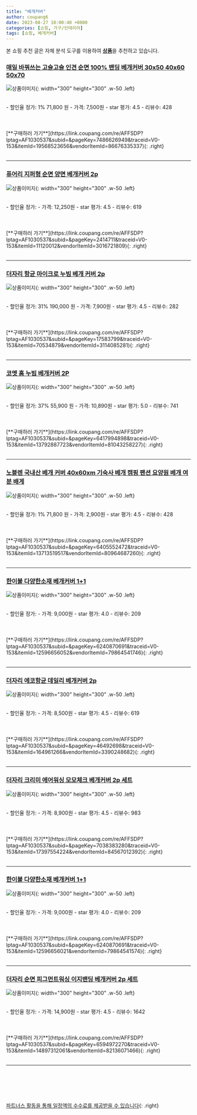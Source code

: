 ```yaml
---
title: "베개커버"
author: coupang6
date: 2023-08-27 10:00:40 +0800
categories: [쇼핑, 가구/인테리어]
tags: [쇼핑, 베개커버]
---
```


본 쇼핑 추천 글은 자체 분석 도구를 이용하여 [**상품**](https://link.coupang.com/a/bao1ui)을 추천하고 있습니다.

### [매일 바꿔쓰는 고슬고슬 인견 순면 100% 밴딩 베개커버 30x50 40x60 50x70](https://link.coupang.com/re/AFFSDP?lptag=AF1030537&subid=&pageKey=7486626949&traceid=V0-153&itemId=19568523656&vendorItemId=86676335337)

![상품이미지](https://thumbnail8.coupangcdn.com/thumbnails/remote/230x230ex/image/vendor_inventory/f771/aa40616b343d1a822334077f76e1bc353bd1a99d9abb9b991521359c672f.jpg){: width="300" height="300" .w-50 .left}


<br>
- 할인율 정가: 1%  71,800   원
- 가격: 7,500원
- star 평가: 4.5
- 리뷰수: 428
<br>
<br>
<br>
<br>
[**구매하러 가기**](https://link.coupang.com/re/AFFSDP?lptag=AF1030537&subid=&pageKey=7486626949&traceid=V0-153&itemId=19568523656&vendorItemId=86676335337){: .right}
<br>
<br>

---

### [퓨어리 지퍼형 순면 양면 베개커버 2p](https://link.coupang.com/re/AFFSDP?lptag=AF1030537&subid=&pageKey=2414711&traceid=V0-153&itemId=11120012&vendorItemId=3016721809)

![상품이미지](https://thumbnail9.coupangcdn.com/thumbnails/remote/230x230ex/image/product/image/vendoritem/2017/05/10/3016721809/c65db930-e15e-4f92-82bc-d1051a722ff1.jpg){: width="300" height="300" .w-50 .left}


<br>
- 할인율 정가: 
- 가격: 12,250원
- star 평가: 4.5
- 리뷰수: 619
<br>
<br>
<br>
<br>
[**구매하러 가기**](https://link.coupang.com/re/AFFSDP?lptag=AF1030537&subid=&pageKey=2414711&traceid=V0-153&itemId=11120012&vendorItemId=3016721809){: .right}
<br>
<br>

---

### [더자리 항균 마이크로 누빔 베개 커버 2p](https://link.coupang.com/re/AFFSDP?lptag=AF1030537&subid=&pageKey=17583799&traceid=V0-153&itemId=70534879&vendorItemId=3114085281)

![상품이미지](https://thumbnail7.coupangcdn.com/thumbnails/remote/230x230ex/image/retail/images/3457921818203287-a4fcc54a-d2b7-449b-86c4-81795d993173.jpg){: width="300" height="300" .w-50 .left}


<br>
- 할인율 정가: 31%  190,000   원
- 가격: 7,900원
- star 평가: 4.5
- 리뷰수: 282
<br>
<br>
<br>
<br>
[**구매하러 가기**](https://link.coupang.com/re/AFFSDP?lptag=AF1030537&subid=&pageKey=17583799&traceid=V0-153&itemId=70534879&vendorItemId=3114085281){: .right}
<br>
<br>

---

### [코멧 홈 누빔 베개커버 2P](https://link.coupang.com/re/AFFSDP?lptag=AF1030537&subid=&pageKey=6417994898&traceid=V0-153&itemId=13792887723&vendorItemId=81043258227)

![상품이미지](https://thumbnail10.coupangcdn.com/thumbnails/remote/230x230ex/image/retail/images/3004441462014731-4f8f14e9-2832-40b2-8e6d-dcd584a17bcf.jpg){: width="300" height="300" .w-50 .left}


<br>
- 할인율 정가: 37%  55,900   원
- 가격: 10,890원
- star 평가: 5.0
- 리뷰수: 741
<br>
<br>
<br>
<br>
[**구매하러 가기**](https://link.coupang.com/re/AFFSDP?lptag=AF1030537&subid=&pageKey=6417994898&traceid=V0-153&itemId=13792887723&vendorItemId=81043258227){: .right}
<br>
<br>

---

### [노블렌 국내산 베개 커버 40x60xm 기숙사 베개 캠핑 팬션 요양원 베개 여분 배게](https://link.coupang.com/re/AFFSDP?lptag=AF1030537&subid=&pageKey=6405552472&traceid=V0-153&itemId=13713519517&vendorItemId=80964687260)

![상품이미지](https://thumbnail6.coupangcdn.com/thumbnails/remote/230x230ex/image/vendor_inventory/2500/68883bb4eaf3c3c251e6d5fcf52a551540e71551782695eeb3af5ab0e159.jpg){: width="300" height="300" .w-50 .left}


<br>
- 할인율 정가: 1%  71,800   원
- 가격: 2,900원
- star 평가: 4.5
- 리뷰수: 428
<br>
<br>
<br>
<br>
[**구매하러 가기**](https://link.coupang.com/re/AFFSDP?lptag=AF1030537&subid=&pageKey=6405552472&traceid=V0-153&itemId=13713519517&vendorItemId=80964687260){: .right}
<br>
<br>

---

### [한이불 다양한소재 베개커버 1+1](https://link.coupang.com/re/AFFSDP?lptag=AF1030537&subid=&pageKey=6240870691&traceid=V0-153&itemId=12596656052&vendorItemId=79864541746)

![상품이미지](https://thumbnail9.coupangcdn.com/thumbnails/remote/230x230ex/image/vendor_inventory/8212/ef5d44a97ac964491d9300ce96454f7a289be3c9791f3b59c478f14ea546.jpg){: width="300" height="300" .w-50 .left}


<br>
- 할인율 정가: 
- 가격: 9,000원
- star 평가: 4.0
- 리뷰수: 209
<br>
<br>
<br>
<br>
[**구매하러 가기**](https://link.coupang.com/re/AFFSDP?lptag=AF1030537&subid=&pageKey=6240870691&traceid=V0-153&itemId=12596656052&vendorItemId=79864541746){: .right}
<br>
<br>

---

### [더자리 에코항균 데일리 베개커버 2p](https://link.coupang.com/re/AFFSDP?lptag=AF1030537&subid=&pageKey=46492698&traceid=V0-153&itemId=164961266&vendorItemId=3390248682)

![상품이미지](https://thumbnail10.coupangcdn.com/thumbnails/remote/230x230ex/image/retail/images/3454247455908911-148e2452-7225-4db5-8e9c-0ed35b44901e.jpg){: width="300" height="300" .w-50 .left}


<br>
- 할인율 정가: 
- 가격: 8,500원
- star 평가: 4.5
- 리뷰수: 619
<br>
<br>
<br>
<br>
[**구매하러 가기**](https://link.coupang.com/re/AFFSDP?lptag=AF1030537&subid=&pageKey=46492698&traceid=V0-153&itemId=164961266&vendorItemId=3390248682){: .right}
<br>
<br>

---

### [더자리 크리미 에어워싱 모모체크 베개커버 2p 세트](https://link.coupang.com/re/AFFSDP?lptag=AF1030537&subid=&pageKey=7038383280&traceid=V0-153&itemId=17397554224&vendorItemId=84567012392)

![상품이미지](https://thumbnail7.coupangcdn.com/thumbnails/remote/230x230ex/image/retail/images/7975799645654268-292a1540-2482-432c-ae5d-9e6ee76118f8.jpg){: width="300" height="300" .w-50 .left}


<br>
- 할인율 정가: 
- 가격: 8,900원
- star 평가: 4.5
- 리뷰수: 983
<br>
<br>
<br>
<br>
[**구매하러 가기**](https://link.coupang.com/re/AFFSDP?lptag=AF1030537&subid=&pageKey=7038383280&traceid=V0-153&itemId=17397554224&vendorItemId=84567012392){: .right}
<br>
<br>

---

### [한이불 다양한소재 베개커버 1+1](https://link.coupang.com/re/AFFSDP?lptag=AF1030537&subid=&pageKey=6240870691&traceid=V0-153&itemId=12596656021&vendorItemId=79864541574)

![상품이미지](https://thumbnail10.coupangcdn.com/thumbnails/remote/230x230ex/image/vendor_inventory/1528/d1ff9c3060b0750d099171ca28db8e87aabc99d3b7ae186670f5005a7103.jpg){: width="300" height="300" .w-50 .left}


<br>
- 할인율 정가: 
- 가격: 9,000원
- star 평가: 4.0
- 리뷰수: 209
<br>
<br>
<br>
<br>
[**구매하러 가기**](https://link.coupang.com/re/AFFSDP?lptag=AF1030537&subid=&pageKey=6240870691&traceid=V0-153&itemId=12596656021&vendorItemId=79864541574){: .right}
<br>
<br>

---

### [더자리 순면 피그먼트워싱 이지밴딩 베개커버 2p 세트](https://link.coupang.com/re/AFFSDP?lptag=AF1030537&subid=&pageKey=6594972270&traceid=V0-153&itemId=14897312061&vendorItemId=82136071466)

![상품이미지](https://thumbnail9.coupangcdn.com/thumbnails/remote/230x230ex/image/rs_quotation_api/3ys1reoh/cbb8502cd3fa4907a1db4dc68e612703.jpg){: width="300" height="300" .w-50 .left}


<br>
- 할인율 정가: 
- 가격: 14,900원
- star 평가: 4.5
- 리뷰수: 1642
<br>
<br>
<br>
<br>
[**구매하러 가기**](https://link.coupang.com/re/AFFSDP?lptag=AF1030537&subid=&pageKey=6594972270&traceid=V0-153&itemId=14897312061&vendorItemId=82136071466){: .right}
<br>
<br>

---
<br><br><br><br><br> [파트너스 활동을 통해 일정액의 수수료를 제공받을 수 있습니다](https://link.coupang.com/a/bao1ui){: .right}